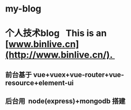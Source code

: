 # my-blog

# 个人技术blog   This is an [www.binlive.cn](http://www.binlive.cn/).  
## 前台基于  vue+vuex+vue-router+vue-resource+element-ui
## 后台用  node(express)+mongodb 搭建

